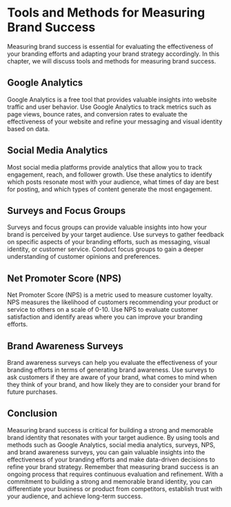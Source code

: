 # Tools and Methods for Measuring Brand Success

Measuring brand success is essential for evaluating the effectiveness of your branding efforts and adapting your brand strategy accordingly. In this chapter, we will discuss tools and methods for measuring brand success.

Google Analytics
----------------

Google Analytics is a free tool that provides valuable insights into website traffic and user behavior. Use Google Analytics to track metrics such as page views, bounce rates, and conversion rates to evaluate the effectiveness of your website and refine your messaging and visual identity based on data.

Social Media Analytics
----------------------

Most social media platforms provide analytics that allow you to track engagement, reach, and follower growth. Use these analytics to identify which posts resonate most with your audience, what times of day are best for posting, and which types of content generate the most engagement.

Surveys and Focus Groups
------------------------

Surveys and focus groups can provide valuable insights into how your brand is perceived by your target audience. Use surveys to gather feedback on specific aspects of your branding efforts, such as messaging, visual identity, or customer service. Conduct focus groups to gain a deeper understanding of customer opinions and preferences.

Net Promoter Score (NPS)
------------------------

Net Promoter Score (NPS) is a metric used to measure customer loyalty. NPS measures the likelihood of customers recommending your product or service to others on a scale of 0-10. Use NPS to evaluate customer satisfaction and identify areas where you can improve your branding efforts.

Brand Awareness Surveys
-----------------------

Brand awareness surveys can help you evaluate the effectiveness of your branding efforts in terms of generating brand awareness. Use surveys to ask customers if they are aware of your brand, what comes to mind when they think of your brand, and how likely they are to consider your brand for future purchases.

Conclusion
----------

Measuring brand success is critical for building a strong and memorable brand identity that resonates with your target audience. By using tools and methods such as Google Analytics, social media analytics, surveys, NPS, and brand awareness surveys, you can gain valuable insights into the effectiveness of your branding efforts and make data-driven decisions to refine your brand strategy. Remember that measuring brand success is an ongoing process that requires continuous evaluation and refinement. With a commitment to building a strong and memorable brand identity, you can differentiate your business or product from competitors, establish trust with your audience, and achieve long-term success.
